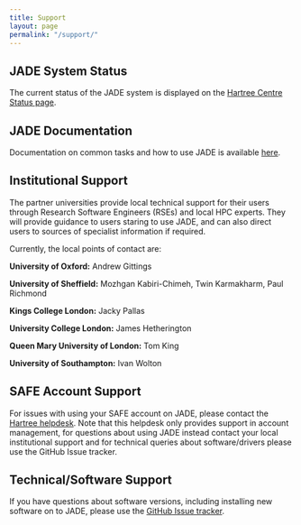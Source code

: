```yaml
---
title: Support
layout: page
permalink: "/support/"
---
```


## JADE System Status ## 

The current status of the JADE system is displayed on the [Hartree Centre Status page](http://community.hartree.stfc.ac.uk/wiki/site/admin/status.html).

## JADE Documentation ## 

Documentation on common tasks and how to use JADE is available [here](http://jade-hpc.readthedocs.io/).

## Institutional Support ##

The partner universities provide local technical support for their users through Research Software Engineers (RSEs) and local HPC experts.  They will provide guidance to users staring to use JADE, and can also direct users to sources of specialist information if required.

Currently, the local points of contact are:

**University of Oxford:** Andrew Gittings

**University of Sheffield:** Mozhgan Kabiri-Chimeh, Twin Karmakharm, Paul Richmond

**Kings College London:** Jacky Pallas

**University College London:** James Hetherington

**Queen Mary University of London:** Tom King

**University of Southampton:** Ivan Wolton
 
## SAFE Account Support ##
<!--This will help local users adopt the new facility, optimise their codes for this platform and hence maximise their scientific output from the machine. -->

For issues with using your SAFE account on JADE, please contact the [Hartree helpdesk](https://stfc.service-now.com/nav_to.do?uri=%2Fhome_splash.do%3Fsysparm_direct%3Dtrue). Note that this helpdesk only provides support in account management, for questions about using JADE instead contact your local institutional support and for technical queries about software/drivers please use the GitHub Issue tracker.

## Technical/Software Support ##

If you have questions about software versions, including installing new software on to JADE, please use the [GitHub Issue tracker](https://github.com/jade-hpc-gpu/jade-hpc-gpu.github.io/issues).

<!--
<section id="portfolio-work">
    <div class="container">
        <div class="row">
          <div class="col-md-12">
            <div class="block">
              <div class="portfolio-menu">
                <ul>
                    <li class="filter" data-filter="all">All tutorials</li>
                    <li class="filter" data-filter=".Tag1">Tag 1</li>
                    <li class="filter" data-filter=".Tag2">Tag 2</li>
                    <li class="filter" data-filter=".Tag3">Tag 3</li>
                </ul>
              </div>
                
              <div class="portfolio-contant">
                <ul id="portfolio-contant-active">
        
                    <li class="mix Tag1">
                      <a href="">
                        <img src="{{ site.baseurl }}/img/support/1.png" alt="">
                        <div class="overly">
                          <div class="position-center">
                            <h2>Lorem ipsum 1</h2>
                            <p>Nullam dictum felis eu pede mollis pretium. Integer tincidunt </p>

                          </div>
                        </div>
                      </a>
                  </li>
          
                    <li class="mix Tag2">
                      <a href="">
                        <img src="{{ site.baseurl }}/img/support/2.png" alt="">
                        <div class="overly">
                          <div class="position-center">
                            <h2>Lorem ipsum 2</h2>
                            <p>Nullam dictum felis eu pede mollis pretium. Integer tincidunt </p>

                          </div>
                        </div>
                      </a>
                  </li>

              
                </ul>
              </div>
            </div>
          </div>
        </div>
    </div>
</section>
-->


